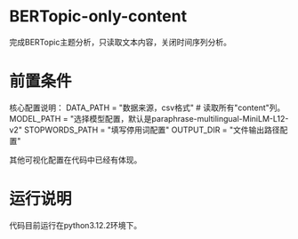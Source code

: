# BERTopic-only-content
完成BERTopic主题分析，只读取文本内容，关闭时间序列分析。
# 前置条件

核心配置说明：
DATA_PATH = "数据来源，csv格式" # 读取所有"content"列。
MODEL_PATH = "选择模型配置，默认是paraphrase-multilingual-MiniLM-L12-v2"
STOPWORDS_PATH = "填写停用词配置"
OUTPUT_DIR = "文件输出路径配置"

其他可视化配置在代码中已经有体现。

# 运行说明
代码目前运行在python3.12.2环境下。
